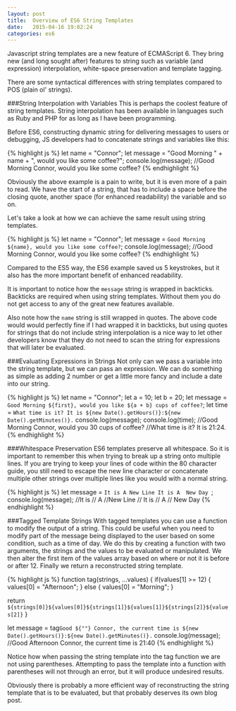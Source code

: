 ```yaml
---
layout: post
title:  Overview of ES6 String Templates
date:   2015-04-16 19:02:24
categories: es6
---
```

Javascript string templates are a new feature of ECMAScript 6. They bring new (and long sought after) features to string such as variable (and expression) interpolation, white-space preservation and template tagging.

There are some syntactical differences with string templates compared to POS (plain ol' strings).

###String Interpolation with Variables
This is perhaps the coolest feature of string templates. String interpolation has been available in languages such as Ruby and PHP for as long as I have been programming. 

Before ES6, constructing dynamic string for delivering messages to users or debugging, JS developers had to concatenate strings and variables like this:

{% highlight js %}
let name = "Connor";
let message = "Good Morning " + name + ", would you like some coffee?";
console.log(message);
//Good Morning Connor, would you like some coffee?
{% endhighlight %}   

Obviously the above example is a pain to write, but it is even more of a pain to read. We have the start of a string, that has to include a space before the closing quote, another space (for enhanced readability) the variable and so on. 

Let's take a look at how we can achieve the same result using string templates.

{% highlight js %}
let name = "Connor";
let message = `Good Morning ${name}, would you like some coffee?`;
console.log(message);
//Good Morning Connor, would you like some coffee?
{% endhighlight %} 

Compared to the ES5 way, the ES6 example saved us 5 keystrokes, but it also has the more important benefit of enhanced readability. 

It is important to notice how the `message` string is wrapped in backticks. Backticks are required when using string templates. Without them you do not get access to any of the great new features available.

Also note how the `name` string is still wrapped in quotes. The above code would would perfectly fine if I had wrapped it in backticks, but using quotes for strings that do not include string interpolation is a nice way to let other developers know that they do not need to scan the string for expressions that will later be evaluated.

###Evaluating Expressions in Strings
Not only can we pass a variable into the string template, but we can pass an expression. We can do something as simple as adding 2 number or get a little more fancy and include a date into our string.

{% highlight js %}
let name = "Connor";
let a = 10;
let b = 20;
let message = `Good Morning ${first}, would you like ${a + b} cups of coffee?`;
let time = `What time is it? It is ${new Date().getHours()}:${new Date().getMinutes()}.`
console.log(message);
console.log(time);
//Good Morning Connor, would you 30 cups of coffee?
//What time is it? It is 21:24.
{% endhighlight %}  

###Whitespace Preservation
ES6 templates preserve all whitespace. So it is important to remember this when trying to break up a string onto multiple lines. If you are trying to keep your lines of code within the 80 character guide, you still need to escape the new line character or concatenate multiple other strings over multiple lines like you would with a normal string.

{% highlight js %}
let message = `It is
    A
New Line
            It is
    A 
  New Day
`;
console.log(message);
//It is
//    A
//New Line
//            It is
//    A 
//  New Day
{% endhighlight %}

###Tagged Template Strings
With tagged templates you can use a function to modify the output of a string. This could be useful when you need to modify part of the message being displayed to the user based on some condition, such as a time of day. We do this by creating a function with two arguments, the strings and the values to be evaluated or manipulated. We then alter the first item of the values array based on where or not it is before or after 12. Finally we return a reconstructed string template.

{% highlight js %}
function tag(strings, ...values) {
    if(values[1] >= 12) {
        values[0] = "Afternoon";
    } else {
        values[0] = "Morning";
    }
  
  return `${strings[0]}${values[0]}${strings[1]}${values[1]}${strings[2]}${values[2]}`
}

let message = tag`Good ${""} Connor, the current time is ${new Date().getHours()}:${new Date().getMinutes()}.`
console.log(message);
//Good Afternoon Connor, the current time is 21:40
{% endhighlight %}

Notice how when passing the string template into the tag function we are not using parentheses. Attempting to pass the template into a function with parentheses will not through an error, but it will produce undesired results.

Obviously there is probably a more efficient way of reconstructing the string template that is to be evaluated, but that probably deserves its own blog post.



